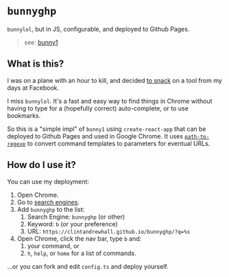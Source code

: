 # `bunnyghp`

`bunnylol`, but in JS, configurable, and deployed to Github Pages.

> see: [bunny1](http://www.bunny1.org/)

## What is this?

I was on a plane with an hour to kill, and decided [to snack](https://leebyron.com/snack-driven-development/) on a tool from my days at Facebook.

I miss `bunnylol`.  It's a fast and easy way to find things in Chrome without having to type for a (hopefully correct) auto-complete, or to use bookmarks.

So this is a "simple impl" of `bunny1` using `create-react-app` that can be deployed to Github Pages and used in Google Chrome.  It uses [`path-to-regexp`](https://github.com/pillarjs/path-to-regexp) to convert command templates to parameters for eventual URLs.

## How do I use it?

You can use my deployment:

1. Open Chrome.
2. Go to [search engines](chrome://settings/searchEngines).
3. Add `bunnyghp` to the list:
   1. Search Engine: `bunnyghp` (or other)
   2. Keyword: `b` (or your preference)
   3. URL: `https://clintandrewhall.github.io/bunnyghp/?q=%s`
4. Open Chrome, click the nav bar, type `b` and:
   1. your command, or
   2. `h`, `help`, or `home` for a list of commands.

...or you can fork and edit `config.ts` and deploy yourself.